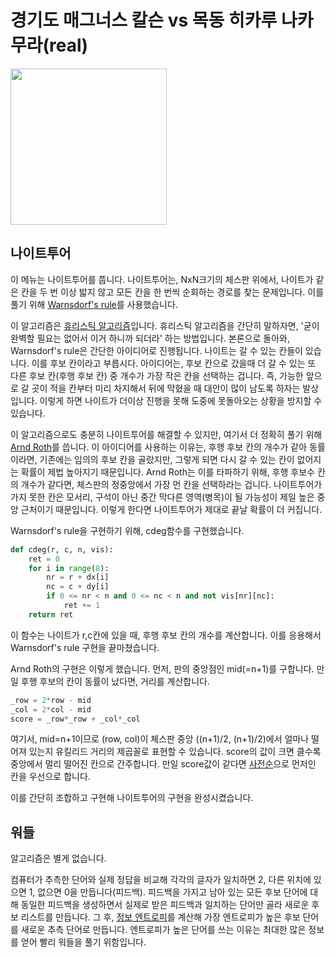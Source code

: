 # 경기도 매그너스 칼슨 vs 목동 히카루 나카무라(real)

<img src="https://private-user-images.githubusercontent.com/149575342/452362348-bdc08b38-d8e3-49de-86fa-6f3941f09f3a.png?jwt=eyJhbGciOiJIUzI1NiIsInR5cCI6IkpXVCJ9.eyJpc3MiOiJnaXRodWIuY29tIiwiYXVkIjoicmF3LmdpdGh1YnVzZXJjb250ZW50LmNvbSIsImtleSI6ImtleTUiLCJleHAiOjE3NDkyMjMxNDcsIm5iZiI6MTc0OTIyMjg0NywicGF0aCI6Ii8xNDk1NzUzNDIvNDUyMzYyMzQ4LWJkYzA4YjM4LWQ4ZTMtNDlkZS04NmZhLTZmMzk0MWYwOWYzYS5wbmc_WC1BbXotQWxnb3JpdGhtPUFXUzQtSE1BQy1TSEEyNTYmWC1BbXotQ3JlZGVudGlhbD1BS0lBVkNPRFlMU0E1M1BRSzRaQSUyRjIwMjUwNjA2JTJGdXMtZWFzdC0xJTJGczMlMkZhd3M0X3JlcXVlc3QmWC1BbXotRGF0ZT0yMDI1MDYwNlQxNTE0MDdaJlgtQW16LUV4cGlyZXM9MzAwJlgtQW16LVNpZ25hdHVyZT03MDhlMzhlYThmOThjZjY4MWNmYmMzOGI5OGE4OTNmZmI3OWVlY2JjZWQ0ZWY1NDYxM2JiYzAxZGUwYWU0YWMyJlgtQW16LVNpZ25lZEhlYWRlcnM9aG9zdCJ9.EZc08uRX8_3OUg6jnR5VrcqctVgGAI-PJcxiwGajmWQ" width="250" height="250"/>

## 나이트투어

이 메뉴는 나이트투어를 풉니다. 나이트투어는, NxN크기의 체스판 위에서, 나이트가 같은 칸을 두 번 이상 밟지 않고 모든 칸을 한 번씩 순회하는 경로를 찾는 문제입니다. 이를 풀기 위해 [Warnsdorf's rule](https://en.wikipedia.org/wiki/Knight%27s_tour#Warnsdorf's_rule)를 사용했습니다. 

이 알고리즘은 [휴리스틱 알고리즘](https://en.wikipedia.org/wiki/Heuristic_(computer_science))입니다. 휴리스틱 알고리즘을 간단히 말하자면, '굳이 완벽할 필요는 없어서 이거 하니까 되더라' 하는 방법입니다. 본론으로 돌아와, Warnsdorf's rule은 간단한 아이디어로 진행됩니다. 나이트는 갈 수 있는 칸들이 있습니다. 이를 후보 칸이라고 부릅시다. 아이디어는, 후보 칸으로 갔을때 더 갈 수 있는 또 다른 후보 칸(후행 후보 칸) 중 개수가 가장 작은 칸을 선택하는 겁니다. 즉, 가능한 앞으로 갈 곳이 적을 칸부터 미리 차지해서 뒤에 막혔을 때 대안이 많이 남도록 하자는 발상입니다. 이렇게 하면 나이트가 더이상 진행을 못해 도중에 못돌아오는 상황을 방지할 수 있습니다.

이 알고리즘으로도 충분히 나이트투어를 해결할 수 있지만, 여기서 더 정확히 풀기 위해 [Arnd Roth](https://stackoverflow.com/a/24738975)를 씁니다. 이 아이디어를 사용하는 이유는, 후행 후보 칸의 개수가 같아 동률이라면, 기존에는 임의의 후보 칸을 골랐지만, 그렇게 되면 다시 갈 수 있는 칸이 없어지는 확률이 제법 높아지기 때문입니다. Arnd Roth는 이를 타파하기 위해, 후행 후보수 칸의 개수가 같다면, 체스판의 정중앙에서 가장 먼 칸을 선택하라는 겁니다. 나이트투어가 가지 못한 칸은 모서리, 구석이 아닌 중간 막다른 영역(병목)이 될 가능성이 제일 높은 중앙 근처이기 때문입니다. 이렇게 한다면 나이트투어가 제대로 끝날 확률이 더 커집니다.

Warnsdorf's rule을 구현하기 위해, cdeg함수를 구현했습니다.
```py
def cdeg(r, c, n, vis):
    ret = 0
    for i in range(8):
        nr = r + dx[i]
        nc = c + dy[i]
        if 0 <= nr < n and 0 <= nc < n and not vis[nr][nc]:
            ret += 1
    return ret
```
이 함수는 나이트가 r,c칸에 있을 때, 후행 후보 칸의 개수를 계산합니다. 이를 응용해서 Warnsdorf's rule 구현을 끝마쳤습니다.

Arnd Roth의 구현은 이렇게 했습니다. 먼저, 판의 중앙점인 mid(=n+1)를 구합니다. 만일 후행 후보의 칸이 동률이 났다면, 거리를 계산합니다.
```py
_row = 2*row - mid
_col = 2*col - mid
score = _row*_row + _col*_col
```

여기서, mid=n+1이므로 (row, col)이 체스판 중앙 ((n+1)/2, (n+1)/2)에서 얼마나 떨어져 있는지 유킬리드 거리의 제곱꼴로 표현할 수 있습니다. score의 값이 크면 클수록 중앙에서 멀리 떨어진 칸으로 간주합니다. 만일 score값이 같다면 [사전순](https://ko.wikipedia.org/wiki/%EC%82%AC%EC%A0%84%EC%8B%9D_%EC%88%9C%EC%84%9C)으로 먼저인 칸을 우선으로 합니다.

이를 간단히 조합하고 구현해 나이트투어의 구현을 완성시켰습니다.

## 워들

알고리즘은 별게 없습니다.

컴퓨터가 추측한 단어와 실제 정답을 비교해 각각의 글자가 일치하면 2, 다른 위치에 있으면 1, 없으면 0을 만듭니다(피드백). 피드백을 가지고 남아 있는 모든 후보 단어에 대해 동일한 피드백을 생성하면서 실제로 받은 피드백과 일치하는 단어만 골라 새로운 후보 리스트를 만듭니다. 그 후, [정보 엔트로피](https://ko.wikipedia.org/wiki/%EC%A0%95%EB%B3%B4_%EC%97%94%ED%8A%B8%EB%A1%9C%ED%94%BC)를 계산해 가장 엔트로피가 높은 후보 단어를 새로운 추측 단어로 만듭니다. 엔트로피가 높은 단어를 쓰는 이유는 최대한 많은 정보를 얻어 빨리 워들을 풀기 위함입니다.

